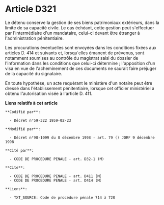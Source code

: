 # Article D321

Le détenu conserve la gestion de ses biens patrimoniaux extérieurs, dans la limite de sa capacité civile. Le cas échéant,
cette gestion peut s'effectuer par l'intermédiaire d'un mandataire, celui-ci devant être étranger à l'administration
pénitentiaire.

Les procurations éventuelles sont envoyées dans les conditions fixées aux articles D. 414 et suivants et, lorsqu'elles
émanent de prévenus, sont notamment soumises au contrôle du magistrat saisi du dossier de l'information dans les conditions
que celui-ci détermine ; l'apposition d'un visa en vue de l'acheminement de ces documents ne saurait faire préjuger de la
capacité du signataire.

En toute hypothèse, un acte requérant le ministère d'un notaire peut être dressé dans l'établissement pénitentiaire, lorsque
cet officier ministériel a obtenu l'autorisation visée à l'article D. 411.

**Liens relatifs à cet article**

	**Codifié par**:

	  - Décret n°59-322 1959-02-23

	**Modifié par**:

	  - Décret n°98-1099 du 8 décembre 1998 - art. 79 () JORF 9 décembre 1998

	**Cité par**:

	  - CODE DE PROCEDURE PENALE - art. D32-1 (M)

	**Cite**:

	  - CODE DE PROCEDURE PENALE - art. D411 (M)
	  - CODE DE PROCEDURE PENALE - art. D414 (M)

	**Liens**:

	  - TXT_SOURCE: Code de procédure pénale 714 à 728
